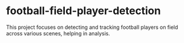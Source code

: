 # football-field-player-detection
This project focuses on detecting and tracking football players on field across various scenes,  helping in analysis.

